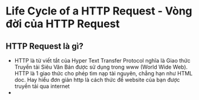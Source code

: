 # Life Cycle of a HTTP Request - Vòng đời của HTTP Request
## HTTP Request là gì?
- HTTP là từ viết tắt của Hyper Text Transfer Protocol nghĩa là Giao thức Truyền tải Siêu Văn Bản được sử dụng trong www (World Wide Web). HTTP là 1 giao thức cho phép tìm nạp tài nguyên, chẳng hạn như HTML doc. Hay hiểu đơn giản http là cách thức để website của bạn được truyền tải qua internet
- 
